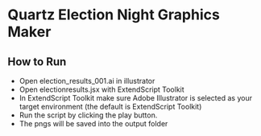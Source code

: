 Quartz Election Night Graphics Maker
====================================

How to Run
----------
* Open election_results\_001.ai in illustrator
* Open electionresults.jsx with ExtendScript Toolkit
* In ExtendScript Toolkit make sure Adobe Illustrator is selected as your target environment (the default is ExtendScript Toolkit)
* Run the script by clicking the play button.
* The pngs will be saved into the output folder